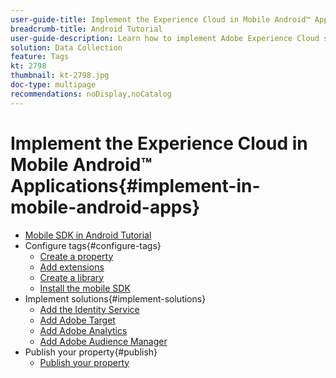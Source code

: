 ```yaml
---
user-guide-title: Implement the Experience Cloud in Mobile Android™ Applications
breadcrumb-title: Android Tutorial
user-guide-description: Learn how to implement Adobe Experience Cloud solutions in Android™ apps with tags in Experience Platform.
solution: Data Collection
feature: Tags
kt: 2798
thumbnail: kt-2798.jpg
doc-type: multipage
recommendations: noDisplay,noCatalog
---
```


# Implement the Experience Cloud in Mobile Android™ Applications{#implement-in-mobile-android-apps}

+ [Mobile SDK in Android Tutorial](overview.md)
+ Configure tags{#configure-tags}
  + [Create a property](create-a-property.md)
  + [Add extensions](add-extensions.md)
  + [Create a library](create-a-library.md)
  + [Install the mobile SDK](install-the-mobile-sdk.md)
+ Implement solutions{#implement-solutions}
  + [Add the Identity Service](id-service.md)
  + [Add Adobe Target](target.md)
  + [Add Adobe Analytics](analytics.md)
  + [Add Adobe Audience Manager](audience-manager.md)
+ Publish your property{#publish}
  + [Publish your property](publish.md)
